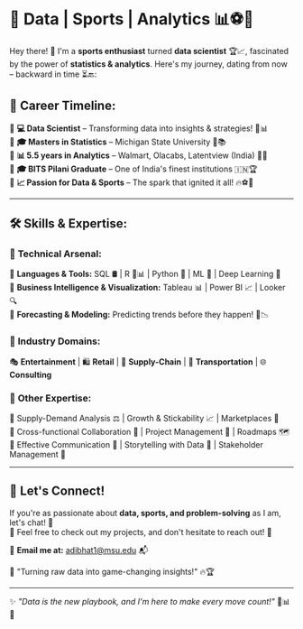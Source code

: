 # 🚀 Data | Sports | Analytics 📊⚽🏀  

Hey there! 👋 I'm a **sports enthusiast** turned **data scientist** 🏆📈, fascinated by the power of **statistics & analytics**. Here's my journey, dating from now – backward in time ⏳🔙:  


## 🏁 **Career Timeline:**  
🔹 **💻 Data Scientist** – Transforming data into insights & strategies! 🤖📊  
🔹 **🎓 Masters in Statistics** – Michigan State University 🎯📚  
🔹 **📊 5.5 years in Analytics** – Walmart, Olacabs, Latentview (India) 🏢💡  
🔹 **🎓 BITS Pilani Graduate** – One of India's finest institutions 🇮🇳🏆  
🔹 **📈 Passion for Data & Sports** – The spark that ignited it all! 🔥⚽🏀  

---

## 🛠️ **Skills & Expertise:**  

### 🔬 **Technical Arsenal:**  
🔹 **Languages & Tools:** SQL 🛢️ | R 🐍📊 | Python 🐍 | ML 🤖 | Deep Learning 🧠  
🔹 **Business Intelligence & Visualization:** Tableau 📊 | Power BI 📈 | Looker 🔍  
🔹 **Forecasting & Modeling:** Predicting trends before they happen! 🔮📉  

### 🏢 **Industry Domains:**  
🎭 **Entertainment** | 🛍️ **Retail** | 🚚 **Supply-Chain** | 🚖 **Transportation** | 🌐 **Consulting**  

### 🎯 **Other Expertise:**  
🔹 Supply-Demand Analysis ⚖️ | Growth & Stickability 📈 | Marketplaces 🏪  
🔹 Cross-functional Collaboration 🤝 | Project Management 📅 | Roadmaps 🗺️  
🔹 Effective Communication 🎤 | Storytelling with Data 📢 | Stakeholder Management 🎯  

---

## 🚀 **Let's Connect!**  
If you're as passionate about **data, sports, and problem-solving** as I am, let's chat! 🤝  
💬 Feel free to check out my projects, and don't hesitate to reach out! 📩  

📧 **Email me at:** [adibhat1@msu.edu](mailto:adibhat1@msu.edu) 📬  

📍 "Turning raw data into game-changing insights!" 🔥🏆  

---

✨ _"Data is the new playbook, and I'm here to make every move count!"_ 🎯📊🏀  
